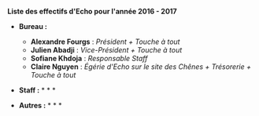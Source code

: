 **Liste des effectifs d'Echo pour l'année 2016 - 2017**

* **Bureau :**
    * **Alexandre Fourgs** : *Président + Touche à tout*
    * **Julien Abadji** : *Vice-Président + Touche à tout*
    * **Sofiane Khdoja** : *Responsable Staff*
    * **Claire Nguyen** : *Égérie d'Echo sur le site des Chênes + Trésorerie + Touche à tout*
    
* **Staff :**
    *
    *
    *
    
* **Autres :**
    *
    *
    *
    
